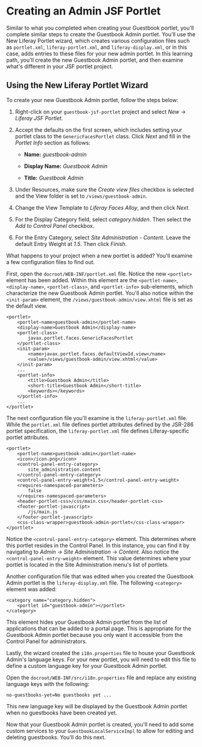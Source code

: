 # Creating an Admin JSF Portlet [](id=creating-an-admin-jsf-portlet)

Similar to what you completed when creating your Guestbook portlet, you'll
complete similar steps to create the Guestbook Admin portlet. You'll use the New
Liferay Portlet wizard, which creates various configuration files such as
`portlet.xml`, `liferay-portlet.xml`, and `liferay-display.xml`, or in this
case, adds entries to these files for your new admin portlet. In this learning
path, you'll create the new Guestbook Admin portlet, and then examine what's
different in your JSF portlet project. 

## Using the New Liferay Portlet Wizard [](id=using-the-new-liferay-portlet-wizard)

To create your new Guestbook Admin portlet, follow the steps below:

1. Right-click on your `guestbook-jsf-portlet` project and select *New* &rarr;
   *Liferay JSF Portlet*. 

2. Accept the defaults on the first screen, which includes setting your portlet
   class to the `GenericFacesPortlet` class. Click *Next* and fill in the
   *Portlet Info* section as follows:

    - **Name:** *guestbook-admin*
    
    - **Display Name:** *Guestbook Admin*
    
    - **Title:** *Guestbook Admin*

3. Under Resources, make sure the *Create view files* checkbox is selected and
   the View folder is set to `/views/guestbook-admin`. 

4. Change the View Template to *Liferay Faces Alloy*, and then click *Next*. 

5. For the Display Category field, select *category.hidden*. Then select the
   *Add to Control Panel* checkbox.

6. For the Entry Category, select *Site Administration - Content*. Leave the
   default Entry Weight at *1.5*. Then click *Finish*. 

What happens to your project when a new portlet is added? You'll examine a few
configuration files to find out. 

First, open the `docroot/WEB-INF/portlet.xml` file. Notice the new
`<portlet>` element has been added. Within this element are the
`<portlet-name>`, `<display-name>`, `<portlet-class>`, and `<portlet-info>`
sub-elements, which characterize the new Guestbook Admin portlet. You'll also
notice within the `<init-param>` element, the
`/views/guestbook-admin/view.xhtml` file is set as the default view. 

    <portlet>
        <portlet-name>guestbook-admin</portlet-name>
        <display-name>Guestbook Admin</display-name>
        <portlet-class>
            javax.portlet.faces.GenericFacesPortlet
        </portlet-class>
        <init-param>
            <name>javax.portlet.faces.defaultViewId.view</name>
            <value>/views/guestbook-admin/view.xhtml</value>
        </init-param>
        ...
        <portlet-info>
            <title>Guestbook Admin</title>
            <short-title>Guestbook Admin</short-title>
            <keywords></keywords>
        </portlet-info>
        ...
    </portlet>

The next configuration file you'll examine is the `liferay-portlet.xml` file.
While the `portlet.xml` file defines portlet attributes defined by the JSR-286
portlet specification, the `liferay-portlet.xml` file defines Liferay-specific
portlet attributes. 

    <portlet>
        <portlet-name>guestbook-admin</portlet-name>
        <icon>/icon.png</icon>
        <control-panel-entry-category>
            site_administration.content
        </control-panel-entry-category>
        <control-panel-entry-weight>1.5</control-panel-entry-weight>
        <requires-namespaced-parameters>
            false
        </requires-namespaced-parameters>
        <header-portlet-css>/css/main.css</header-portlet-css>
        <footer-portlet-javascript>
            /js/main.js
        </footer-portlet-javascript>
        <css-class-wrapper>guestbook-admin-portlet</css-class-wrapper>
    </portlet>

Notice the `<control-panel-entry-category>` element. This determines where this
portlet resides in the Control Panel. In this instance, you can find it by
navigating to *Admin* &rarr; *Site Administration* &rarr; *Content*. Also notice
the `<control-panel-entry-weight>` element. This value determines where your
portlet is located in the Site Administration menu's list of portlets. 

Another configuration file that was edited when you created the Guestbook Admin
portlet is the `liferay-display.xml` file. The following `<category>` element
was added: 

    <category name="category.hidden">
        <portlet id="guestbook-admin"></portlet>
    </category>

This element hides your Guestbook Admin portlet from the list of applications
that can be added to a portal page. This is appropriate for the Guestbook Admin
portlet because you only want it accessible from the Control Panel for
administrators. 

Lastly, the wizard created the `i18n.properties` file to house your Guestbook
Admin's language keys. For your new portlet, you will need to edit this file
to define a custom language key for your Guestbook Admin portlet. 

Open the `docroot/WEB-INF/src/i18n.properties` file and replace any existing
language keys with the following: 

    no-guestbooks-yet=No guestbooks yet ...

This new language key will be displayed by the Guestbook Admin portlet when no
guestbooks have been created yet. 

Now that your Guestbook Admin portlet is created, you'll need to add some
custom services to your `GuestbookLocalServiceImpl` to allow for editing and
deleting guestbooks. You'll do this next. 
